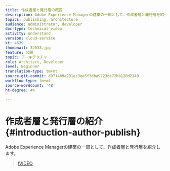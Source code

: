 ```yaml
---
title: 作成者層と発行層の概要
description: Adobe Experience Managerの建築の一部として、作成者層と発行層を紹介します。
topics: publishing, architecture
audience: administrator, developer
doc-type: technical video
activity: understand
version: cloud-service
kt: 4639
thumbnail: 32033.jpg
feature: 公開
topic: アーキテクチャ
role: Architect, Developer
level: Beginner
translation-type: tm+mt
source-git-commit: d9714b9a291ec3ee5f3dba9723de72bb120d2149
workflow-type: tm+mt
source-wordcount: '48'
ht-degree: 4%

---
```



# 作成者層と発行層の紹介{#introduction-author-publish}

Adobe Experience Managerの建築の一部として、作成者層と発行層を紹介します。

>[!VIDEO](https://video.tv.adobe.com/v/32033/?quality=12&learn=on)